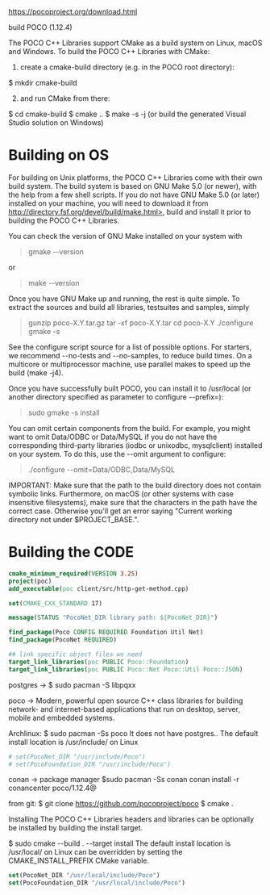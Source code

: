 
https://pocoproject.org/download.html

build POCO (1.12.4)

The POCO C++ Libraries support CMake as a build system on Linux, macOS and Windows.
To build the POCO C++ Libraries with CMake:

1. create a cmake-build directory (e.g. in the POCO root directory):

$ mkdir cmake-build

2. and run CMake from there:

$ cd cmake-build
$ cmake ..
$ make -s -j (or build the generated Visual Studio solution on Windows)

Building on OS
============================

For building on Unix platforms, the POCO C++ Libraries come with their own
build system. The build system is based on GNU Make 5.0 (or newer), with the help
from a few shell scripts. If you do not have GNU Make 5.0 (or later) installed on
your machine, you will need to download it from
http://directory.fsf.org/devel/build/make.html>,
build and install it prior to building the POCO C++ Libraries.

You can check the version of GNU Make installed on your system with

> gmake --version

or

> make --version

Once you have GNU Make up and running, the rest is quite simple.
To extract the sources and build all libraries, testsuites and samples, simply

> gunzip poco-X.Y.tar.gz
> tar -xf poco-X.Y.tar
> cd poco-X.Y
> ./configure
> gmake -s

See the configure script source for a list of possible options.
For starters, we recommend --no-tests and --no-samples, to reduce build times.
On a multicore or multiprocessor machine, use parallel makes to speed up
the build (make -j4).

Once you have successfully built POCO, you can install it
to /usr/local (or another directory specified as parameter
to configure --prefix=<path>):

> sudo gmake -s install

You can omit certain components from the build. For example, you might
want to omit Data/ODBC or Data/MySQL if you do not have the corresponding
third-party libraries (iodbc or unixodbc, mysqlclient) installed
on your system. To do this, use the --omit argument to configure:

> ./configure --omit=Data/ODBC,Data/MySQL


IMPORTANT: Make sure that the path to the build directory does not
contain symbolic links. Furthermore, on macOS (or other systems
with case insensitive filesystems), make sure that the characters in
the path have the correct case. Otherwise you'll get an error saying
"Current working directory not under $PROJECT_BASE.".

Building the CODE
============================

```cmake
cmake_minimum_required(VERSION 3.25)
project(poc)
add_executable(poc client/src/http-get-method.cpp)

set(CMAKE_CXX_STANDARD 17)

message(STATUS "PocoNet_DIR library path: ${PocoNet_DIR}")

find_package(Poco CONFIG REQUIRED Foundation Util Net)
find_package(PocoNet REQUIRED)

## link specific object files we need
target_link_libraries(poc PUBLIC Poco::Foundation)
target_link_libraries(poc PUBLIC Poco::Net Poco::Util Poco::JSON)


```

postgres ->
$ sudo pacman -S libpqxx

poco -> Modern, powerful open source C++ class libraries for building network- and internet-based applications that 
run on desktop, server, mobile and embedded systems.

Archlinux:
$ sudo pacman -Ss poco
It does not have postgres..
The default install location is /usr/include/ on Linux
````cmake
# set(PocoNet_DIR "/usr/include/Poco")
# set(PocoFoundation_DIR "/usr/include/Poco")
````

conan -> package manager
$sudo pacman -Ss conan
conan install -r conancenter poco/1.12.4@

from git:
$ git clone https://github.com/pocoproject/poco
$ cmake .

Installing
The POCO C++ Libraries headers and libraries can be optionally be installed by building the install target.

$ sudo cmake --build . --target install
The default install location is /usr/local/ on Linux can be overridden 
by setting the CMAKE_INSTALL_PREFIX CMake variable.

````cmake
set(PocoNet_DIR "/usr/local/include/Poco")
set(PocoFoundation_DIR "/usr/local/include/Poco")
````
